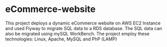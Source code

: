 # eCommerce-website
This project deploys a dynamic eCommerce website on AWS EC2 Instance and used Flyway to migrate SQL data to a RDS database. The SQL data can also be migrated using mySQL WorkBench. 
The project employ these technologies: Linux, Apache, MySQL and PhP (LAMP) 
